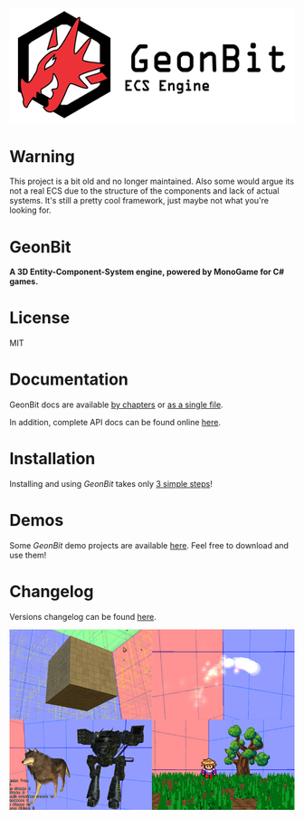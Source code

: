 ![GeonBit](docs/assets/GeonBit-sm.png "GeonBit")

# Warning

This project is a bit old and no longer maintained. Also some would argue its not a real ECS due to the structure of the components and lack of actual systems.
It's still a pretty cool framework, just maybe not what you're looking for.

# GeonBit

**A 3D Entity-Component-System engine, powered by MonoGame for C# games.**

# License

MIT

# Documentation

GeonBit docs are available [by chapters](docs/index.md) or [as a single file](docs/README.md).

In addition, complete API docs can be found online [here](https://ronenness.github.io/GeonBit-docs/).

# Installation

Installing and using *GeonBit* takes only [3 simple steps](docs/chapters/setup.md)!

# Demos

Some *GeonBit* demo projects are available [here](https://github.com/RonenNess/GeonBit.Demos). 
Feel free to download and use them!

# Changelog

Versions changelog can be found [here](docs/changes.md).


![Examples](docs/assets/examples.jpg "Examples")
